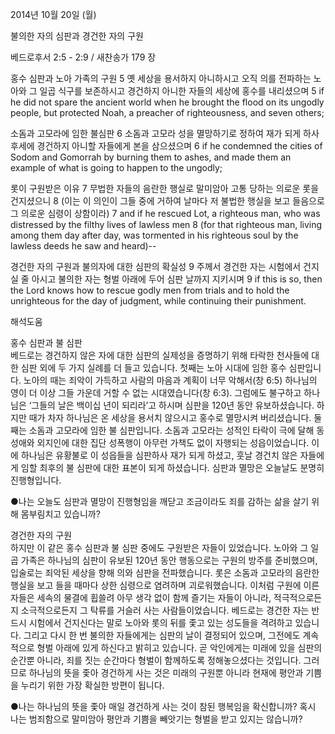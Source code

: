 2014년 10월 20일 (월)

불의한 자의 심판과 경건한 자의 구원



베드로후서 2:5 - 2:9 / 새찬송가 179 장


홍수 심판과 노아 가족의 구원
5 옛 세상을 용서하지 아니하시고 오직 의를 전파하는 노아와 그 일곱 식구를 보존하시고 경건하지 아니한 자들의 세상에 홍수를 내리셨으며
5 if he did not spare the ancient world when he brought the flood on its ungodly people, but protected Noah, a preacher of righteousness, and seven others;   

소돔과 고모라에 임한 불심판
6 소돔과 고모라 성을 멸망하기로 정하여 재가 되게 하사 후세에 경건하지 아니할 자들에게 본을 삼으셨으며
6 if he condemned the cities of Sodom and Gomorrah by burning them to ashes, and made them an example of what is going to happen to the ungodly;  

롯이 구원받은 이유
7 무법한 자들의 음란한 행실로 말미암아 고통 당하는 의로운 롯을 건지셨으니 8 (이는 이 의인이 그들 중에 거하여 날마다 저 불법한 행실을 보고 들음으로 그 의로운 심령이 상함이라)
7 and if he rescued Lot, a righteous man, who was distressed by the filthy lives of lawless men 8 (for that righteous man, living among them day after day, was tormented in his righteous soul by the lawless deeds he saw and heard)--   

경건한 자의 구원과 불의자에 대한 심판의 확실성
9 주께서 경건한 자는 시험에서 건지실 줄 아시고 불의한 자는 형벌 아래에 두어 심판 날까지 지키시며
9 if this is so, then the Lord knows how to rescue godly men from trials and to hold the unrighteous for the day of judgment, while continuing their punishment.

해석도움





홍수 심판과 불 심판  
베드로는 경건하지 않은 자에 대한 심판의 실제성을 증명하기 위해 타락한 천사들에 대한 심판 외에 두 가지 실례를 더 들고 있습니다. 첫째는 노아 시대에 임한 홍수 심판입니다. 노아의 때는 죄악이 가득하고 사람의 마음과 계획이 너무 악해서(창 6:5) 하나님의 영이 더 이상 그들 가운데 거할 수 없는 시대였습니다(창 6:3). 그럼에도 불구하고 하나님은 ‘그들의 날은 백이십 년이 되리라’고 하시며 심판을 120년 동안 유보하셨습니다. 하지만 때가 차자 하나님은 온 세상을 용서치 않으시고 홍수로 멸망시켜 버리셨습니다. 둘째는 소돔과 고모라에 임한 불 심판입니다. 소돔과 고모라는 성적인 타락이 극에 달해 동성애와 외지인에 대한 집단 성폭행이 아무런 가책도 없이 자행되는 성읍이었습니다. 이에 하나님은 유황불로 이 성읍들을 심판하사 재가 되게 하셨고, 훗날 경건치 않은 자들에게 임할 최후의 불 심판에 대한 표본이 되게 하셨습니다. 심판과 멸망은 오늘날도 분명히 진행형입니다.    

●나는 오늘도 심판과 멸망이 진행형임을 깨닫고 조금이라도 죄를 감하는 삶을 살기 위해 몸부림치고 있습니까?

경건한 자의 구원  
하지만 이 같은 홍수 심판과 불 심판 중에도 구원받은 자들이 있었습니다. 노아와 그 일곱 가족은 하나님의 심판이 유보된 120년 동안 행동으로는 구원의 방주를 준비했으며, 입술로는 죄악된 세상을 향해 의와 심판을 전파했습니다. 롯은 소돔과 고모라의 음란한 행실을 보고 들을 때마다 상한 심령으로 염려하며 괴로워했습니다. 이처럼 구원에 이른 자들은 세속의 물결에 휩쓸려 아무 생각 없이 함께 즐기는 자들이 아니라, 적극적으로든지 소극적으로든지 그 탁류를 거슬러 사는 사람들이었습니다. 베드로는 경건한 자는 반드시 시험에서 건지신다는 말로 노아와 롯의 뒤를 좇고 있는 성도들을 격려하고 있습니다. 그리고 다시 한 번 불의한 자들에게는 심판의 날이 결정되어 있으며, 그전에도 계속적으로 형벌 아래에 있게 하신다고 밝히고 있습니다. 곧 악인에게는 미래에 있을 심판의 순간뿐 아니라, 죄를 짓는 순간마다 형벌이 함께하도록 정해놓으셨다는 것입니다. 그러므로 하나님의 뜻을 좇아 경건하게 사는 것은 미래의 구원뿐 아니라 현재에 평안과 기쁨을 누리기 위한 가장 확실한 방편이 됩니다.

●나는 하나님의 뜻을 좇아 매일 경건하게 사는 것이 참된 행복임을 확신합니까? 혹시 나는 범죄함으로 말미암아 평안과 기쁨을 빼앗기는 형벌을 받고 있지는 않습니까?